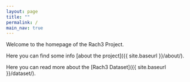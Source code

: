 ```yaml
---
layout: page
title: ""
permalink: /
main_nav: true
---
```


Welcome to the homepage of the Rach3 Project. 

Here you can find some info [about the project]({{ site.baseurl }}/about/).

Here you can read more about the [Rach3 Dataset]({{ site.baseurl }}/dataset/).  